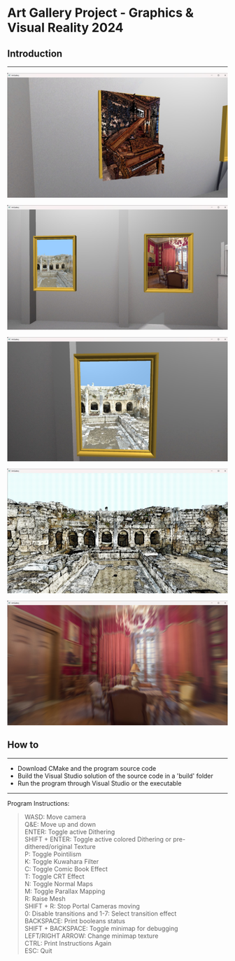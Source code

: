 # Art Gallery Project - Graphics & Visual Reality 2024

## Introduction
------------
![The Great Drawing Room raised with the comic effect](images/studioRoomPortalGDRraisedComicEffect.jpg)

![In the Studio Room, the Morning Room and Peirene Fountain Portals](images/studioRoomPortalsMRandPF.jpg)

![The Peirene Fountain with Bumb Mapping](images/studioRoomPortalPFbumpMapping.jpg)

![The Peirene Fountain with the Comic Effect applied](images/peireneFountainComicEffect.jpg)

![Transitioning from Studio Room to Morning Room with Transition 1](images/transition1SRtoMR.jpg)

## How to
------------
- Download CMake and the program source code
- Build the Visual Studio solution of the source code in a 'build' folder
- Run the program through Visual Studio or the executable

------------
Program Instructions:
>WASD: Move camera \
Q&E: Move up and down \
ENTER: Toggle active Dithering \
SHIFT + ENTER: Toggle active colored Dithering or pre-dithered/original Texture \
P: Toggle Pointilism \
K: Toggle Kuwahara Filter \
C: Toggle Comic Book Effect \
T: Toggle CRT Effect \
N: Toggle Normal Maps \
M: Toggle Parallax Mapping \
R: Raise Mesh \
SHIFT + R: Stop Portal Cameras moving \
0: Disable transitions and 1-7: Select transition effect \
BACKSPACE: Print booleans status \
SHIFT + BACKSPACE: Toggle minimap for debugging \
LEFT/RIGHT ARROW: Change minimap texture \
CTRL: Print Instructions Again \
ESC: Quit 



